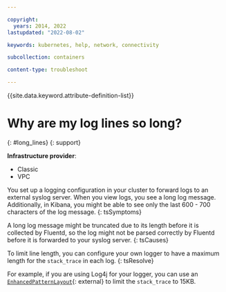 ```yaml
---

copyright: 
  years: 2014, 2022
lastupdated: "2022-08-02"

keywords: kubernetes, help, network, connectivity

subcollection: containers

content-type: troubleshoot

---
```


{{site.data.keyword.attribute-definition-list}}



# Why are my log lines so long?
{: #long_lines}
{: support}

**Infrastructure provider**:
* Classic
* VPC


You set up a logging configuration in your cluster to forward logs to an external syslog server. When you view logs, you see a long log message. Additionally, in Kibana, you might be able to see only the last 600 - 700 characters of the log message.
{: tsSymptoms}


A long log message might be truncated due to its length before it is collected by Fluentd, so the log might not be parsed correctly by Fluentd before it is forwarded to your syslog server.
{: tsCauses}


To limit line length, you can configure your own logger to have a maximum length for the `stack_trace` in each log.
{: tsResolve}

For example, if you are using Log4j for your logger, you can use an [`EnhancedPatternLayout`](http://logging.apache.org/log4j/1.2/apidocs/org/apache/log4j/EnhancedPatternLayout.html){: external} to limit the `stack_trace` to 15KB.




